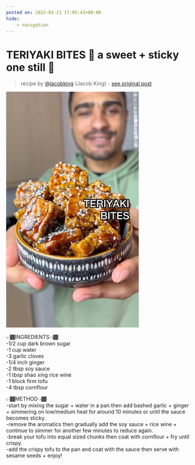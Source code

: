 ```yaml
---
posted on: 2022-03-21 17:05:43+00:00
hide:
    - navigation
---
```


# TERIYAKI BITES 🥡 a sweet + sticky one still 👀  

> recipe by [@jacobking](https://www.instagram.com/jacobking/) 
(Jacob King) - [see original post](https://instagram.com/p/CbX6Q4RKaB2)

![](../img/jacobking_21-03-2022_1703.png)

  
👉🏾INGREDIENTS👈🏾  
-1/2 cup dark brown sugar  
-1 cup water  
-3 garlic cloves  
-1/4 inch ginger  
-2 tbsp soy sauce  
-1 tbsp shao xing rice wine  
-1 block firm tofu  
-4 tbsp cornflour   
  
👉🏾METHOD👈🏾  
-start by mixing the sugar + water in a pan then add bashed garlic + ginger + simmering on low/medium heat for around 10 minutes or until the sauce becomes sticky.  
-remove the aromatics then gradually add the soy sauce + rice wine + continue to simmer for another few minutes to reduce again.  
-break your tofu into equal sized chunks then coat with cornflour + fry until crispy.  
-add the crispy tofu to the pan and coat with the sauce then serve with sesame seeds + enjoy!   